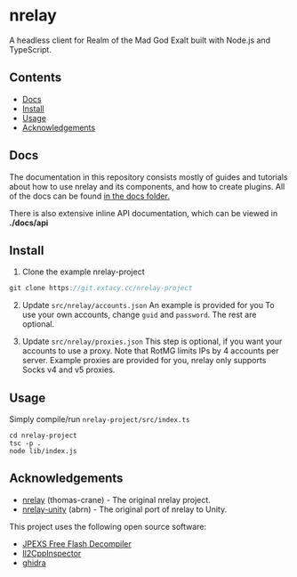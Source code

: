 # nrelay

A headless client for Realm of the Mad God Exalt built with Node.js and TypeScript.

## Contents

+ [Docs](#docs)
+ [Install](#install)
+ [Usage](#usage)
+ [Acknowledgements](#acknowledgements)

## Docs

The documentation in this repository consists mostly of guides and tutorials about how to use nrelay and its components, and how to create plugins. All of the docs can be found [in the docs folder.](/docs/readme.md)

There is also extensive inline API documentation, which can be viewed in **./docs/api**

## Install
1. Clone the example nrelay-project
```ts
git clone https://git.extacy.cc/nrelay-project
```

2. Update `src/nrelay/accounts.json`
An example is provided for you
To use your own accounts, change `guid` and `password`. The rest are optional.

3. Update `src/nrelay/proxies.json`
    This step is optional, if you want your accounts to use a proxy.
    Note that RotMG limits IPs by 4 accounts per server.
    Example proxies are provided for you, nrelay only supports Socks v4 and v5 proxies.

## Usage
Simply compile/run `nrelay-project/src/index.ts`
```
cd nrelay-project
tsc -p .
node lib/index.js
```

## Acknowledgements

+ [nrelay](https://github.com/thomas-crane/nrelay) (thomas-crane) - The original nrelay project.
+ [nrelay-unity](https://github.com/abrn/nrelay-unity) (abrn) - The original port of nrelay to Unity.

This project uses the following open source software:
+ [JPEXS Free Flash Decompiler](https://github.com/jindrapetrik/jpexs-decompiler)
+ [Il2CppInspector](https://github.com/djkaty/Il2CppInspector)
+ [ghidra](https://github.com/NationalSecurityAgency/ghidra)